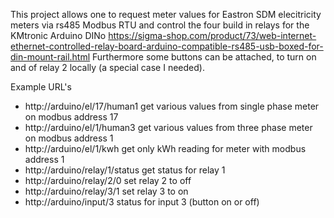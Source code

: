 This project allows one to request meter values for Eastron SDM elecitricity meters via rs485 Modbus RTU and control the four build in relays for the KMtronic Arduino DINo https://sigma-shop.com/product/73/web-internet-ethernet-controlled-relay-board-arduino-compatible-rs485-usb-boxed-for-din-mount-rail.html
Furthermore some buttons can be attached, to turn on and of relay 2 locally (a special case I needed).

Example URL's

 * http://arduino/el/17/human1 get various values from single phase meter on modbus address 17
 * http://arduino/el/1/human3 get various values from three phase meter on modbus address 1
 * http://arduino/el/1/kwh get only kWh reading for meter with modbus address 1
 * http://arduino/relay/1/status get status for relay 1
 * http://arduino/relay/2/0 set relay 2 to off
 * http://arduino/relay/3/1 set relay 3 to on
 * http://arduino/input/3 status for input 3 (button on or off)
